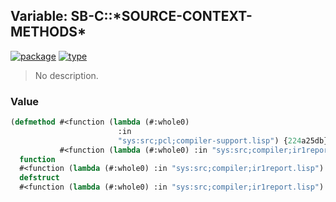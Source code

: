 ## Variable: SB-C::\*SOURCE-CONTEXT-METHODS\*
[![package](https://img.shields.io/badge/Package-SB--C-5f9ea0.svg?style=social&colorA=999999)](../) [![type](https://img.shields.io/badge/Type-Variable-5f9ea0.svg?style=social&colorA=999999)](../#variable) 

> No description.

### Value
```cl
(defmethod #<function (lambda (#:whole0)
                        :in
                        "sys:src;pcl;compiler-support.lisp") {224a25db}> sb-int:named-lambda
           #<function (lambda (#:whole0) :in "sys:src;compiler;ir1report.lisp") {2219d8eb}>
  function
  #<function (lambda (#:whole0) :in "sys:src;compiler;ir1report.lisp") {2219d71b}>
  defstruct
  #<function (lambda (#:whole0) :in "sys:src;compiler;ir1report.lisp") {2219d5bb}>)
```
